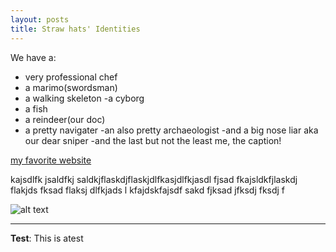 ```yaml
---
layout: posts
title: Straw hats' Identities
---
```

We have a:
- very professional chef
- a marimo(swordsman)
- a walking skeleton
-a cyborg
- a fish
- a reindeer(our doc)
- a pretty navigater
-an also pretty archaeologist
-and a big nose liar aka our dear sniper
-and the last but not the least me, the caption!

[my favorite website](http://www.google.com)

kajsdlfk jsaldfkj saldkjflaskdjflaskjdlfkasjdlfkjasdl fjsad fkajsldkfjlaskdj flakjds fksad flaksj dlfkjads l
kfajdskfajsdf sakd fjksad jfksdj fksdj f



![alt text](../assets/images/grouppic.jpg "Team Picture")

---
**Test**: This is atest
